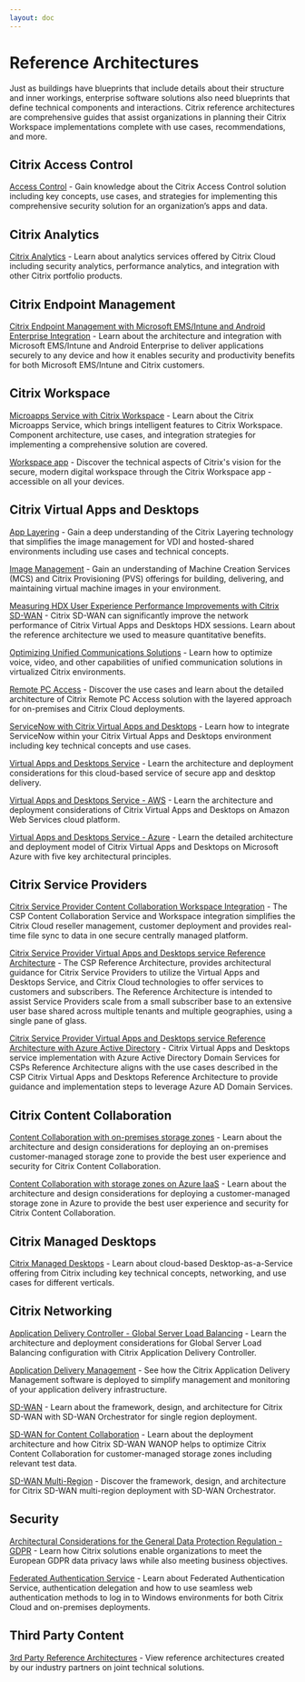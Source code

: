 ```yaml
---
layout: doc
---
```

# Reference Architectures

Just as buildings have blueprints that include details about their structure and inner workings, enterprise software solutions also need blueprints that define technical components and interactions. Citrix reference architectures are comprehensive guides that assist organizations in planning their Citrix Workspace implementations complete with use cases, recommendations, and more.

## Citrix Access Control

[Access Control](/en-us/tech-zone/design/reference-architectures/access-control.html) - Gain knowledge about the Citrix Access Control solution including key concepts, use cases, and strategies for implementing this comprehensive security solution for an organization’s apps and data.

## Citrix Analytics

[Citrix Analytics](/en-us/tech-zone/design/reference-architectures/citrix-analytics.html) - Learn about analytics services offered by Citrix Cloud including security analytics, performance analytics, and integration with other Citrix portfolio products.

## Citrix Endpoint Management

[Citrix Endpoint Management with Microsoft EMS/Intune and Android Enterprise Integration](/en-us/tech-zone/design/reference-architectures/citrix-endpoint-management.html) - Learn about the architecture and integration with Microsoft EMS/Intune and Android Enterprise to deliver applications securely to any device and how it enables security and productivity benefits for both Microsoft EMS/Intune and Citrix customers.

## Citrix Workspace

[Microapps Service with Citrix Workspace](/en-us/tech-zone/design/reference-architectures/workspace-intelligence.html) - Learn about the Citrix Microapps Service, which brings intelligent features to Citrix Workspace. Component architecture, use cases, and integration strategies for implementing a comprehensive solution are covered.

[Workspace app](/en-us/tech-zone/design/reference-architectures/workspace-app.html) - Discover the technical aspects of Citrix's vision for the secure, modern digital workspace through the Citrix Workspace app - accessible on all your devices.

## Citrix Virtual Apps and Desktops

[App Layering](/en-us/tech-zone/design/reference-architectures/app-layering.html) - Gain a deep understanding of the Citrix Layering technology that simplifies the image management for VDI and hosted-shared environments including use cases and technical concepts.

[Image Management](/en-us/tech-zone/design/reference-architectures/image-management.html) - Gain an understanding of Machine Creation Services (MCS) and Citrix Provisioning (PVS) offerings for building, delivering, and maintaining virtual machine images in your environment.

[Measuring HDX User Experience Performance Improvements with Citrix SD-WAN](/en-us/tech-zone/design/reference-architectures/sdwan-hdx-experience.html) - Citrix SD-WAN can significantly improve the network performance of Citrix Virtual Apps and Desktops HDX sessions. Learn about the reference architecture we used to measure quantitative benefits.

[Optimizing Unified Communications Solutions](/en-us/tech-zone/design/reference-architectures/optimizing-unified-communications-solutions.html) - Learn how to optimize voice, video, and other capabilities of unified communication solutions in virtualized Citrix environments.

[Remote PC Access](/en-us/tech-zone/design/reference-architectures/remote-pc.html) - Discover the use cases and learn about the detailed architecture of Citrix Remote PC Access solution with the layered approach for on-premises and Citrix Cloud deployments.  

[ServiceNow with Citrix Virtual Apps and Desktops](/en-us/tech-zone/design/reference-architectures/itsm-adapter-service.html) - Learn how to integrate ServiceNow within your Citrix Virtual Apps and Desktops environment including key technical concepts and use cases.

[Virtual Apps and Desktops Service](/en-us/tech-zone/design/reference-architectures/virtual-apps-and-desktops-service.html) - Learn the architecture and deployment considerations for this cloud-based service of secure app and desktop delivery.

[Virtual Apps and Desktops Service - AWS](/en-us/tech-zone/design/reference-architectures/citrix-virtual-apps-and-desktops-on-aws.html) - Learn the architecture and deployment considerations of Citrix Virtual Apps and Desktops on Amazon Web Services cloud platform.

[Virtual Apps and Desktops Service - Azure](/en-us/tech-zone/design/reference-architectures/virtual-apps-and-desktops-azure.html) - Learn the detailed architecture and deployment model of Citrix Virtual Apps and Desktops on Microsoft Azure with five key architectural principles.

## Citrix Service Providers

[Citrix Service Provider Content Collaboration Workspace Integration](/en-us/tech-zone/design/reference-architectures/csp-cc.html) - The CSP Content Collaboration Service and Workspace integration simplifies the Citrix Cloud reseller management, customer deployment and provides real-time file sync to data in one secure centrally managed platform.

[Citrix Service Provider Virtual Apps and Desktops service Reference Architecture](/en-us/tech-zone/design/reference-architectures/csp-cvads.html) - The CSP Reference Architecture, provides architectural guidance for Citrix Service Providers to utilize the Virtual Apps and Desktops Service, and Citrix Cloud technologies to offer services to customers and subscribers. The Reference Architecture is intended to assist Service Providers scale from a small subscriber base to an extensive user base shared across multiple tenants and multiple geographies, using a single pane of glass.

[Citrix Service Provider Virtual Apps and Desktops service Reference Architecture with Azure Active Directory](/en-us/tech-zone/design/reference-architectures/csp-cvads-aad.html) - Citrix Virtual Apps and Desktops service implementation with Azure Active Directory Domain Services for CSPs Reference Architecture aligns with the use cases described in the CSP Citrix Virtual Apps and Desktops Reference Architecture to provide guidance and implementation steps to leverage Azure AD Domain Services.

## Citrix Content Collaboration

[Content Collaboration with on-premises storage zones](/en-us/tech-zone/design/reference-architectures/customer-storage-zones-on-premises.html) - Learn about the architecture and design considerations for deploying an on-premises customer-managed storage zone to provide the best user experience and security for Citrix Content Collaboration.

[Content Collaboration with storage zones on Azure IaaS](/en-us/tech-zone/design/reference-architectures/storage-zones-azure-iaas.html) - Learn about the architecture and design considerations for deploying a customer-managed storage zone in Azure to provide the best user experience and security for Citrix Content Collaboration.

## Citrix Managed Desktops

[Citrix Managed Desktops](/en-us/tech-zone/design/reference-architectures/citrix-managed-desktops.html) - Learn about cloud-based Desktop-as-a-Service offering from Citrix including key technical concepts, networking, and use cases for different verticals.

## Citrix Networking

[Application Delivery Controller - Global Server Load Balancing](/en-us/tech-zone/design/reference-architectures/adc-gslb.html) - Learn the architecture and deployment considerations for Global Server Load Balancing configuration with Citrix Application Delivery Controller.

[Application Delivery Management](/en-us/tech-zone/design/reference-architectures/citrix-adm.html) - See how the Citrix Application Delivery Management software is deployed to simplify management and monitoring of your application delivery infrastructure.

[SD-WAN](/en-us/tech-zone/design/reference-architectures/sdwan.html) - Learn about the framework, design, and architecture for Citrix SD-WAN with SD-WAN Orchestrator for single region deployment.

[SD-WAN for Content Collaboration](/en-us/tech-zone/design/reference-architectures/sdwan-content-collaboration.html) - Learn about the deployment architecture and how Citrix SD-WAN WANOP helps to optimize Citrix Content Collaboration for customer-managed storage zones including relevant test data.

[SD-WAN Multi-Region](/en-us/tech-zone/design/reference-architectures/sd-wan-multi-region.html) - Discover the framework, design, and architecture for Citrix SD-WAN multi-region deployment with SD-WAN Orchestrator.

## Security

[Architectural Considerations for the General Data Protection Regulation - GDPR](/en-us/tech-zone/design/reference-architectures/gdpr.html) - Learn how Citrix solutions enable organizations to meet the European GDPR data privacy laws while also meeting business objectives.

[Federated Authentication Service](/en-us/tech-zone/design/reference-architectures/federated-authentication-service.html) - Learn about Federated Authentication Service, authentication delegation and how to use seamless web authentication methods to log in to Windows environments for both Citrix Cloud and on-premises deployments.

## Third Party Content

[3rd Party Reference Architectures](/en-us/tech-zone/design/reference-architectures/3rd-party.html) - View reference architectures created by our industry partners on joint technical solutions.
